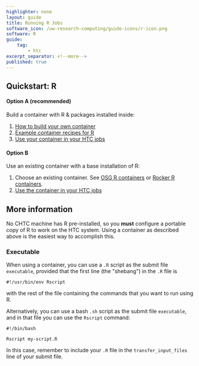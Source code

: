 ```yaml
---
highlighter: none
layout: guide
title: Running R Jobs
software_icon: /uw-research-computing/guide-icons/r-icon.png
software: R
guide:
    tag:
        - htc
excerpt_separator: <!--more-->
published: true
---
```


## Quickstart: R

#### Option A (recommended)

Build a container with R & packages installed inside:

1. [How to build your own container](#build-your-own-container)
2. [Example container recipes for R](https://github.com/CHTC/recipes/tree/main/software/R/)
3. [Use your container in your HTC jobs](#use-an-existing-container)

#### Option B

Use an existing container with a base installation of R:

1. Choose an existing container. See 
   [OSG R containers](https://portal.osg-htc.org/documentation/htc_workloads/using_software/available-containers-list/#:~:text=R%20(opensciencegrid/osgvo%2Dr))
   or 
   [Rocker R containers](https://rocker-project.org/images/).
2. [Use the container in your HTC jobs](#use-an-existing-container)

<!--more-->

## More information

No CHTC machine has R pre-installed, so you **must** configure a portable copy of R to work on the HTC system.
Using a container as described above is the easiest way to accomplish this.

### Executable<a name="r-executable"></a>

When using a container, you can use a `.R` script as the submit file `executable`, provided that the first line (the "shebang") in the `.R` file is

```
#!/usr/bin/env Rscript
```

with the rest of the file containing the commands that you want to run using R.

Alternatively, you can use a bash `.sh` script as the submit file `executable`, and in that file you can use the `Rscript` command:

```
#!/bin/bash

Rscript my-script.R
```

In this case, remember to include your `.R` file in the `transfer_input_files` line of your submit file.


<!-- Archived 2024-05 

_ACTION REQUIRED: As of September 29th, the HTC system's default operating system will transition to CentOS Stream 8. This guide has been updated to reflect this change. However, this transition may impact users were running R jobs before September 29th. For more information, see the [HTC Operating System Transition](/uw-research-computing/os-transition-htc.html) guide._ 

**This guide is deprecated and will be removed May 15th, 2024.**
**For developing new workflows, you should instead follow the instructions [here](../software-overview-htc.html#r-quickstart).**

*To best understand the below information, users should already have an
understanding of:*

-   Using the command line to: navigate within directories,
    create/copy/move/delete files and directories, and run their
    intended programs (aka \"executables\").
-   [The CHTC\'s Intro to Running HTCondor
    Jobs](helloworld.html)

Overview
========

CHTC provides several copies of R that can be used to run R code in
jobs. See our list of supported versions here: [CHTC Supported
R](#supported)

This guide details the steps needed to:

1.  [Create a portable copy of your R packages](#build)
2.  [Write a script that uses R and your packages](#script)
3.  [Submit jobs](#submit)

If you want to build your own copy of base R, see this archived page:

-   [Building a R installation](r-build.html)

<span name="supported"></span>

CHTC-Provided R Installations
=========================

CHTC provides a pre-built copy of the following versions of R: 

### Building on CentOS Stream 8 Linux

{:.gtable}
  | R version | Name of R installation file |
  | --- | --- |
  | R 3.5.1 | R351.tar.gz |
  | R 3.6.3 | R363.tar.gz |
  | R 4.0.5 | R405.tar.gz |
  | R 4.1.3 | R413.tar.gz | 

If you need a newer version of R than is shown here, 
[please contact us!](mailto:chtc@cs.wisc.edu) We want to continuously 
add new versions of R to this list and rely on your needs to know what 
we should add. 

If you need a specific version of R not shown in this list, especially 
if it is am older R version, we recommend using a Docker container with R installed 
to run your jobs 
(see CHTC's [Docker Jobs guide](docker-jobs.html)). The 
[Rocker organization on Docker Hub](https://hub.docker.com/u/rocker) 
has an excellent selection of containers with many different versions of R. Contact 
us with any questions about this. 

<span name="build"></span>

**1. Adding R Packages**
====================

If your code uses specific R packages (like `dplyr`, `rjags`, etc)
follow the directions below to download and prepare the packages you
need for job submission. **If your job does not require any extra R
packages, skip to parts 2 and 3**.

You are going to start an interactive job that runs on the HTC build
servers and that downloads a copy of R. You will then install your
packages to a folder and zip those files to return to the submit server.

> These instructions are primarily about adding packages to a fresh
> install of R; if you want to add packages to a pre-existing package
> folder, there will be notes below in boxes like this one.

<span name="version"></span>

A. Submit an Interactive Job
----------------------------

Create the following special submit file on the submit server, calling
it something like `build.sub`.

``` {.sub}
# R build file

universe = vanilla
log = interactive.log

# In the latest version of HTCondor on CHTC, interactive jobs require an executable.
# If you do not have an existing executable, use a generic linux command like hostname as shown below.
executable = /usr/bin/hostname

# Choose a version of R from the table above
transfer_input_files = http://proxy.chtc.wisc.edu/SQUID/chtc/el8/R###.tar.gz

+IsBuildJob = true
requirements = (OpSysMajorVer =?= 8)
request_cpus = 1
request_memory = 4GB
request_disk = 2GB

queue
```

The only thing you should need to change in the above file is the name
of the `R###.tar.gz` file - in the \"transfer\_input\_files\" line. We
have four versions of R available to build from \-- see the table above.

> If you want to add packages to a pre-existing package directory, add
> the `tar.gz` file with the packages to the `transfer_input_files`
> line:
>
> ``` {.sub}
> transfer_input_files = http://proxy.chtc.wisc.edu/SQUID/chtc/el8/R###.tar.gz, packages.tar.gz
> ```

Once this submit file is created, you will start the interactive job by
running the following command:

``` 
[alice@submit]$ condor_submit -i build.sub
```
{:.term}

It may take a few minutes for the build job to start.

B. Install the Packages
-----------------------

**1. Set up R**

Once the interactive build job starts, you should see the R installation
that you specified inside the working directory:

``` 
[alice@build]$ ls -l
-rw-r--r-- 1 alice alice  78M Mar 26 12:24 R###.tar.gz
drwx------ 2 alice alice 4.0K Mar 26 12:24 tmp
drwx------ 3 alice alice 4.0K Mar 26 12:24 var
```
{:.term}

We\'ll now unzip the copy of R and set the `PATH` variable to reference
that version of R:

``` 
[alice@build]$ tar -xzf R###.tar.gz
[alice@build]$ export PATH=$PWD/R/bin:$PATH
[alice@build]$ export RHOME=$PWD/R
```
{:.term}

To make sure that your setup worked, try running:

``` 
[alice@build]$ R --version
```
{:.term}

The output should match the version number that you want to be using!

> If you brought along your own package directory that you previously created by following this tutorial, un-tar it here and
> skip the directory creation step below (i.e. you do not need to run `mkdir packages` because this directory already exists and should have been brought along in your submit file).

**2. Install packages**

First, create, a directory to put your packages into:

``` 
[alice@build]$ mkdir packages
```
{:.term}

Then, tell R to use that directory for the packages you\'re going to
install:

``` 
[alice@build]$ export R_LIBS=$PWD/packages
```
{:.term}

You can choose what name to use for this directory \-- if you have
different sets of packages that you use for different jobs, you could
use a more descriptive name than \"packages\".

Then start the R console:

``` 
[alice@build]$ R
```
{:.term}

In the R terminal, install your packages using `install.packages`.

``` 
> install.packages("package_name")
```
{:.term}

Replace "package_name" with the name of the package you wish to install. 

The first time you will be prompted to choose a \"CRAN mirror\" - this
is where R is downloading the package. Choose any US-based location to download.  

If you need a Bioconductor package you will first need to install the
Bioconductor installation manager, then use Bioconductor to install your
package:

``` 
> if (!requireNamespace("BiocManager", quietly = TRUE))
      install.packages("BiocManager")
> BiocManager::install("package_name") 
```
{:.term}

After you\'ve installed all your packages, we recommend loading each
library to confirm that they installed successfully:

``` 
> library(package_name)
```
{:.term}

Repeat this step as needed to load all packages installed during your
interactive session.

Then exit the R console:

``` 
> quit()
```
{:.term}

C. Finish Up
------------

**1. Create a `tar.gz` file of your packages**

Right now, if we exit the interactive job, nothing will be transferred
back because we haven\'t created any new **files** in the working
directory, just **sub-directories**. In order to transfer back our
installation, we will need to compress it into a tarball file - not only
will HTCondor then transfer back the file, it is generally easier to
transfer a single, compressed tarball file than an uncompressed set of
directories.

Run the following command to create your own tarball of your packages:

``` 
[alice@build]$ tar -czf packages.tar.gz packages/
```
{:.term}

Again, you can use a different name for the `tar.gz` file, if you want.

**2. Finish the interactive build job**

We now have our packages bundled and ready for CHTC! You can now exit
the interactive job and the tar.gz file with your R packages will return
to the submit server with you.

``` 
[alice@build]$ exit 
```
{:.term}

<span name="script"></span>

**2. Creating a Script**
====================

In order to use CHTC\'s copy of R and the packages you have prepared in
an HTCondor job, we will need to write a script that unpacks both R and
the packages and then runs our R code. We will use this script as as the
`executable` of our HTCondor submit file.

A sample script appears below. After the first line, the lines starting
with hash marks are comments . You should replace \"my\_script.R\" with
the name of the script you would like to run.

``` {.file}
#!/bin/bash

# untar your R installation. Make sure you are using the right version!
tar -xzf R###.tar.gz
# (optional) if you have a set of packages (created in Part 1), untar them also
tar -xzf packages.tar.gz

# make sure the script will use your R installation, 
# and the working directory as its home location
export PATH=$PWD/R/bin:$PATH
export RHOME=$PWD/R
export R_LIBS=$PWD/packages

# run your script
Rscript my_script.R
```

If you have additional commands you would like to be run within the job,
you can add them to this base script. Once your script does what you
would like, give it executable permissions by running:

``` 
[alice@submit] chmod +x run_R.sh
```
{:.term}

> Arguments in R
> --------------
>
> To pass arguments to an R script within a job, you\'ll need to use the
> following syntax in your main executable script, in place of the
> generic command above:
>
> ``` {.file}
> Rscript myscript.R $1 $2
> ```
>
> Here, `$1` and `$2` are the first and second arguments passed to the
> bash script from the submit file (see below), which are then sent on
> to the R script. For more (or fewer) arguments, simply add more (or
> fewer) arguments and numbers.
>
> In addition, your R script will need to be able to accept arguments
> from the command line. There is sample code for doing this on [this
> r-bloggers.com
> page](https://www.r-bloggers.com/passing-arguments-to-an-r-script-from-command-lines/)
> and about a quarter of the way into this [Software Carpentry
> lesson](https://swcarpentry.github.io/r-novice-inflammation/05-cmdline.html)
> (look for `print-args-trailing.R`).

<span name="submit"></span>

**3. Submitting Jobs**
==================

A sample submit file can be found in our [hello
world](helloworld.html) example page. You should make the following
changes in order to run R jobs:

-   Your `executable` should be the script that you wrote
    [above](#script).

    ``` {.sub}
    executable = run_R.sh
    ```

-   Modify the CPU/memory request lines. Test a few jobs for disk
    space/memory usage in order to make sure your requests for a large
    batch are accurate! Disk space and memory usage can be found in the
    log file after the job completes.
-   Change `transfer_input_files` to include:

    ``` {.sub}
    transfer_input_files = http://proxy.chtc.wisc.edu/SQUID/chtc/el8/R###.tar.gz, packages.tar.gz, my_script.R
    ```

-   If your script takes arguments (see the box from the previous
    section), include those in the arguments line:

    ``` {.sub}
    arguments = value1 value2
    ```

<span name="squid"></span>

> ### How big is your package tarball?
>
> If your package tarball is larger than 100 MB, you should NOT transfer
> the tarball using `transfer_input_files`. Instead, you should use
> CHTC\'s web proxy, `squid`. To learn more about `squid` please see our
> user guide [File Availability with Squid Web
> Proxy](file-avail-squid.html). To request
> space on `squid`, email the research computing facilitators at
> <chtc@cs.wisc.edu>.
-->